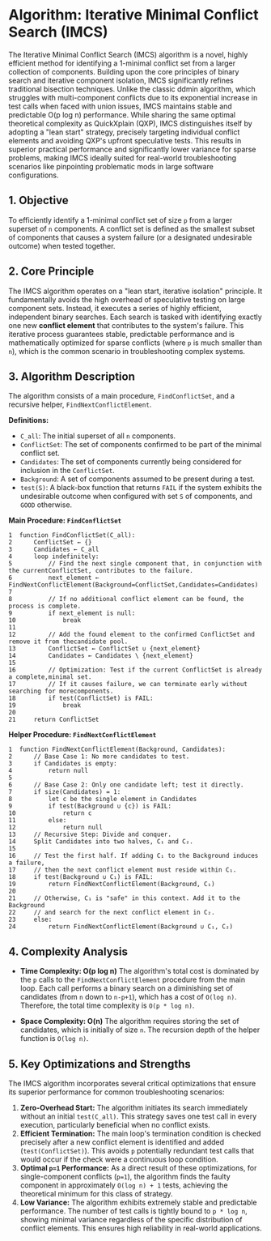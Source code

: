 # **Algorithm: Iterative Minimal Conflict Search (IMCS)**

The Iterative Minimal Conflict Search (IMCS) algorithm is a novel, highly efficient method for identifying a 1-minimal conflict set from a larger collection of components. Building upon the core principles of binary search and iterative component isolation, IMCS significantly refines traditional bisection techniques. Unlike the classic ddmin algorithm, which struggles with multi-component conflicts due to its exponential increase in test calls when faced with union issues, IMCS maintains stable and predictable O(p log n) performance. While sharing the same optimal theoretical complexity as QuickXplain (QXP), IMCS distinguishes itself by adopting a "lean start" strategy, precisely targeting individual conflict elements and avoiding QXP's upfront speculative tests. This results in superior practical performance and significantly lower variance for sparse problems, making IMCS ideally suited for real-world troubleshooting scenarios like pinpointing problematic mods in large software configurations.

## 1. Objective

To efficiently identify a 1-minimal conflict set of size `p` from a larger superset of `n` components. A conflict set is defined as the smallest subset of components that causes a system failure (or a designated undesirable outcome) when tested together.

## 2. Core Principle

The IMCS algorithm operates on a "lean start, iterative isolation" principle. It fundamentally avoids the high overhead of speculative testing on large component sets. Instead, it executes a series of highly efficient, independent binary searches. Each search is tasked with identifying exactly one new **conflict element** that contributes to the system's failure. This iterative process guarantees stable, predictable performance and is mathematically optimized for sparse conflicts (where `p` is much smaller than `n`), which is the common scenario in troubleshooting complex systems.

## 3. Algorithm Description

The algorithm consists of a main procedure, `FindConflictSet`, and a recursive helper, `FindNextConflictElement`.

**Definitions:**
-   `C_all`: The initial superset of all `n` components.
-   `ConflictSet`: The set of components confirmed to be part of the minimal conflict set.
-   `Candidates`: The set of components currently being considered for inclusion in the `ConflictSet`.
-   `Background`: A set of components assumed to be present during a test.
-   `test(S)`: A black-box function that returns `FAIL` if the system exhibits the undesirable outcome when configured with set `S` of components, and `GOOD` otherwise.

**Main Procedure: `FindConflictSet`**

```
1  function FindConflictSet(C_all):
2      ConflictSet ← {}
3      Candidates ← C_all
4      loop indefinitely:
5          // Find the next single component that, in conjunction with the currentConflictSet, contributes to the failure.
6          next_element ← FindNextConflictElement(Background=ConflictSet,Candidates=Candidates)
7          
8          // If no additional conflict element can be found, the process is complete.
9          if next_element is null:
10             break
11     
12         // Add the found element to the confirmed ConflictSet and remove it from thecandidate pool.
13         ConflictSet ← ConflictSet ∪ {next_element}
14         Candidates ← Candidates \ {next_element}
15         
16         // Optimization: Test if the current ConflictSet is already a complete,minimal set.
17         // If it causes failure, we can terminate early without searching for morecomponents.
18         if test(ConflictSet) is FAIL:
19             break
20     
21     return ConflictSet
```

**Helper Procedure: `FindNextConflictElement`**

```
1  function FindNextConflictElement(Background, Candidates):
2      // Base Case 1: No more candidates to test.
3      if Candidates is empty:
4          return null
5      
6      // Base Case 2: Only one candidate left; test it directly.
7      if size(Candidates) = 1:
8          let c be the single element in Candidates
9          if test(Background ∪ {c}) is FAIL:
10             return c
11         else:
12             return null
13     // Recursive Step: Divide and conquer.
14     Split Candidates into two halves, C₁ and C₂.
15     
16     // Test the first half. If adding C₁ to the Background induces a failure, 
17     // then the next conflict element must reside within C₁.
18     if test(Background ∪ C₁) is FAIL:
19         return FindNextConflictElement(Background, C₁)
20     
21     // Otherwise, C₁ is "safe" in this context. Add it to the Background
22     // and search for the next conflict element in C₂.
23     else:
24         return FindNextConflictElement(Background ∪ C₁, C₂)
```

## 4. Complexity Analysis

-   **Time Complexity: O(p log n)**
    The algorithm's total cost is dominated by the `p` calls to the `FindNextConflictElement` procedure from the main loop. Each call performs a binary search on a diminishing set of candidates (from `n` down to `n-p+1`), which has a cost of `O(log n)`. Therefore, the total time complexity is `O(p * log n)`.

-   **Space Complexity: O(n)**
    The algorithm requires storing the set of candidates, which is initially of size `n`. The recursion depth of the helper function is `O(log n)`.

## 5. Key Optimizations and Strengths

The IMCS algorithm incorporates several critical optimizations that ensure its superior performance for common troubleshooting scenarios:

1.  **Zero-Overhead Start:** The algorithm initiates its search immediately without an initial `test(C_all)`. This strategy saves one test call in every execution, particularly beneficial when no conflict exists.
2.  **Efficient Termination:** The main loop's termination condition is checked precisely after a new conflict element is identified and added (`test(ConflictSet)`). This avoids `p` potentially redundant test calls that would occur if the check were a continuous loop condition.
3.  **Optimal `p=1` Performance:** As a direct result of these optimizations, for single-component conflicts (`p=1`), the algorithm finds the faulty component in approximately `O(log n) + 1` tests, achieving the theoretical minimum for this class of strategy.
4.  **Low Variance:** The algorithm exhibits extremely stable and predictable performance. The number of test calls is tightly bound to `p * log n`, showing minimal variance regardless of the specific distribution of conflict elements. This ensures high reliability in real-world applications.